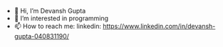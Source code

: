 - 👋 Hi, I’m Devansh Gupta
- 👀 I’m interested in programming
- 📫 How to reach me: linkedin: https://www.linkedin.com/in/devansh-gupta-040831190/

<!---
devansh6012/devansh6012 is a ✨ special ✨ repository because its `README.md` (this file) appears on your GitHub profile.
You can click the Preview link to take a look at your changes.
--->
